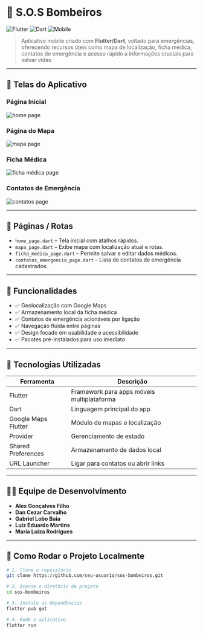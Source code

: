 # 🚒 S.O.S Bombeiros

![Flutter](https://img.shields.io/badge/feito%20com-Flutter-02569B?logo=flutter)
![Dart](https://img.shields.io/badge/código-Dart-0175C2?logo=dart)
![Mobile](https://img.shields.io/badge/plataforma-Mobile-blueviolet)

> Aplicativo mobile criado com **Flutter/Dart**, voltado para emergências, oferecendo recursos úteis como mapa de localização, ficha médica, contatos de emergência e acesso rápido a informações cruciais para salvar vidas.

---

## 📱 Telas do Aplicativo

### Página Inicial
![home page](./img/home_page.png)

### Página do Mapa
![mapa page](./img/mapa_page.png)

### Ficha Médica
![ficha médica page](./img/ficha_medica.png)

### Contatos de Emergência
![contatos page](./img/contato_page.png)

---

## 🔗 Páginas / Rotas

- `home_page.dart` – Tela inicial com atalhos rápidos.
- `mapa_page.dart` – Exibe mapa com localização atual e rotas.
- `ficha_medica_page.dart` – Permite salvar e editar dados médicos.
- `contatos_emergencia_page.dart` – Lista de contatos de emergência cadastrados.

---

## 🛟 Funcionalidades

- ✅ Geolocalização com Google Maps
- ✅ Armazenamento local da ficha médica
- ✅ Contatos de emergência acionáveis por ligação
- ✅ Navegação fluida entre páginas
- ✅ Design focado em usabilidade e acessibilidade
- ✅ Pacotes pré-instalados para uso imediato

---

## 💼 Tecnologias Utilizadas

| Ferramenta | Descrição |
|------------|-----------|
| Flutter    | Framework para apps móveis multiplataforma |
| Dart       | Linguagem principal do app |
| Google Maps Flutter | Módulo de mapas e localização |
| Provider   | Gerenciamento de estado |
| Shared Preferences | Armazenamento de dados local |
| URL Launcher | Ligar para contatos ou abrir links |

---

## 👨‍🚒 Equipe de Desenvolvimento

- **Alex Gonçalves Filho**
- **Dan Cezar Carvalho**
- **Gabriel Lobo Baia**
- **Luiz Eduardo Martins**
- **Maria Luiza Rodrigues**

---

## 🚀 Como Rodar o Projeto Localmente

```bash
# 1. Clone o repositório
git clone https://github.com/seu-usuario/sos-bombeiros.git

# 2. Acesse o diretório do projeto
cd sos-bombeiros

# 3. Instale as dependências
flutter pub get

# 4. Rode o aplicativo
flutter run

